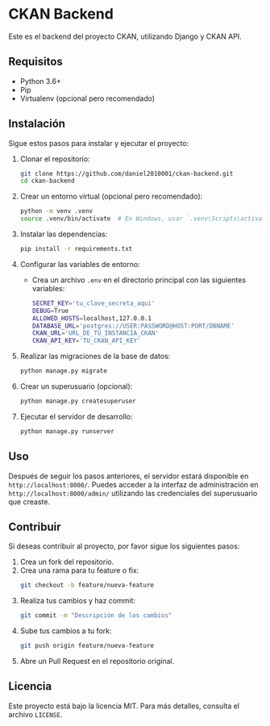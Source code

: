 # CKAN Backend

Este es el backend del proyecto CKAN, utilizando Django y CKAN API.

## Requisitos

- Python 3.6+
- Pip
- Virtualenv (opcional pero recomendado)

## Instalación

Sigue estos pasos para instalar y ejecutar el proyecto:

1. Clonar el repositorio:

   ```sh
   git clone https://github.com/daniel2010001/ckan-backend.git
   cd ckan-backend
   ```

2. Crear un entorno virtual (opcional pero recomendado):

   ```sh
   python -m venv .venv
   source .venv/bin/activate  # En Windows, usar `.venv\Scripts\activate`
   ```

3. Instalar las dependencias:

   ```sh
   pip install -r requirements.txt
   ```

4. Configurar las variables de entorno:

   - Crea un archivo `.env` en el directorio principal con las siguientes variables:
     ```sh
     SECRET_KEY='tu_clave_secreta_aqui'
     DEBUG=True
     ALLOWED_HOSTS=localhost,127.0.0.1
     DATABASE_URL='postgres://USER:PASSWORD@HOST:PORT/DBNAME'
     CKAN_URL='URL_DE_TU_INSTANCIA_CKAN'
     CKAN_API_KEY='TU_CKAN_API_KEY'
     ```

5. Realizar las migraciones de la base de datos:

   ```sh
   python manage.py migrate
   ```

6. Crear un superusuario (opcional):

   ```sh
   python manage.py createsuperuser
   ```

7. Ejecutar el servidor de desarrollo:
   ```sh
   python manage.py runserver
   ```

## Uso

Después de seguir los pasos anteriores, el servidor estará disponible en `http://localhost:8000/`. Puedes acceder a la interfaz de administración en `http://localhost:8000/admin/` utilizando las credenciales del superusuario que creaste.

## Contribuir

Si deseas contribuir al proyecto, por favor sigue los siguientes pasos:

1. Crea un fork del repositorio.
2. Crea una rama para tu feature o fix:
   ```sh
   git checkout -b feature/nueva-feature
   ```
3. Realiza tus cambios y haz commit:
   ```sh
   git commit -m "Descripción de los cambios"
   ```
4. Sube tus cambios a tu fork:
   ```sh
   git push origin feature/nueva-feature
   ```
5. Abre un Pull Request en el repositorio original.

## Licencia

Este proyecto está bajo la licencia MIT. Para más detalles, consulta el archivo `LICENSE`.

